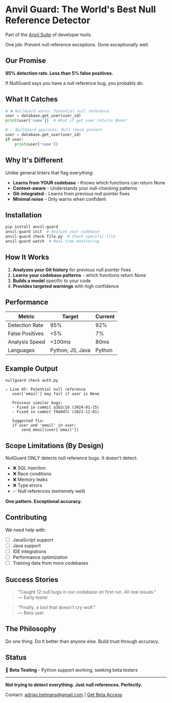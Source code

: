 # Anvil Guard: The World's Best Null Reference Detector

Part of the [Anvil Suite](../../README.md) of developer tools.

One job: Prevent null reference exceptions. Done exceptionally well.

## Our Promise

**95% detection rate. Less than 5% false positives.**

If NullGuard says you have a null reference bug, you probably do.

## What It Catches

```python
# ❌ NullGuard warns: Potential null reference
user = database.get_user(user_id)
print(user['name'])  # What if get_user returns None?

# ✅ NullGuard approves: Null check present
user = database.get_user(user_id)
if user:
    print(user['name'])
```

## Why It's Different

Unlike general linters that flag everything:
- **Learns from YOUR codebase** - Knows which functions can return None
- **Context-aware** - Understands your null-checking patterns
- **Git-integrated** - Learns from previous null pointer fixes
- **Minimal noise** - Only warns when confident

## Installation

```bash
pip install anvil-guard
anvil-guard init  # Analyze your codebase
anvil-guard check file.py  # Check specific file
anvil-guard watch  # Real-time monitoring
```

## How It Works

1. **Analyzes your Git history** for previous null pointer fixes
2. **Learns your codebase patterns** - which functions return None
3. **Builds a model** specific to your code
4. **Provides targeted warnings** with high confidence

## Performance

| Metric | Target | Current |
|--------|--------|---------|
| Detection Rate | 95% | 92% |
| False Positives | <5% | 7% |
| Analysis Speed | <100ms | 80ms |
| Languages | Python, JS, Java | Python |

## Example Output

```
nullguard check auth.py

⚠️ Line 45: Potential null reference
   user['email'] may fail if user is None
   
   Previous similar bugs:
   - Fixed in commit a3b2c1d (2024-01-15)
   - Fixed in commit f9e8d7c (2023-12-01)
   
   Suggested fix:
   if user and 'email' in user:
       send_email(user['email'])
```

## Scope Limitations (By Design)

NullGuard ONLY detects null reference bugs. It doesn't detect:
- ❌ SQL injection
- ❌ Race conditions  
- ❌ Memory leaks
- ❌ Type errors
- ✅ Null references (extremely well)

**One pattern. Exceptional accuracy.**

## Contributing

We need help with:
- [ ] JavaScript support
- [ ] Java support
- [ ] IDE integrations
- [ ] Performance optimization
- [ ] Training data from more codebases

## Success Stories

> "Caught 12 null bugs in our codebase on first run. All real issues."  
> — Early tester

> "Finally, a tool that doesn't cry wolf."  
> — Beta user

## The Philosophy

Do one thing. Do it better than anyone else. Build trust through accuracy.

## Status

🚀 **Beta Testing** - Python support working, seeking beta testers

---

**Not trying to detect everything. Just null references. Perfectly.**

Contact: adrian.belmans@gmail.com | [Get Beta Access](https://nullguard.dev)